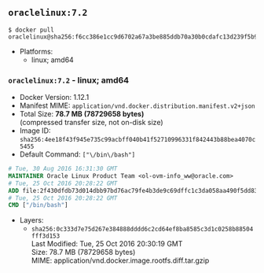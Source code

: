 ## `oraclelinux:7.2`

```console
$ docker pull oraclelinux@sha256:f6cc386e1cc9d6702a67a3be885ddb70a30b0cdafc13d239f5b9ae55f76488ca
```

-	Platforms:
	-	linux; amd64

### `oraclelinux:7.2` - linux; amd64

-	Docker Version: 1.12.1
-	Manifest MIME: `application/vnd.docker.distribution.manifest.v2+json`
-	Total Size: **78.7 MB (78729658 bytes)**  
	(compressed transfer size, not on-disk size)
-	Image ID: `sha256:4ee18f43f945e735c99acbff040b41f52710996331f842443b88bea4070c5455`
-	Default Command: `["\/bin\/bash"]`

```dockerfile
# Tue, 30 Aug 2016 16:31:30 GMT
MAINTAINER Oracle Linux Product Team <ol-ovm-info_ww@oracle.com>
# Tue, 25 Oct 2016 20:28:22 GMT
ADD file:2f430dfdb73d014dbb97bd76ac79fe4b3de9c69dffc1c3da058aa490f5dd83e4 in / 
# Tue, 25 Oct 2016 20:28:22 GMT
CMD ["/bin/bash"]
```

-	Layers:
	-	`sha256:0c333d7e75d267e384888dddd6c2cd64ef8ba8585c3d1c0258b88504fff3d153`  
		Last Modified: Tue, 25 Oct 2016 20:30:19 GMT  
		Size: 78.7 MB (78729658 bytes)  
		MIME: application/vnd.docker.image.rootfs.diff.tar.gzip
